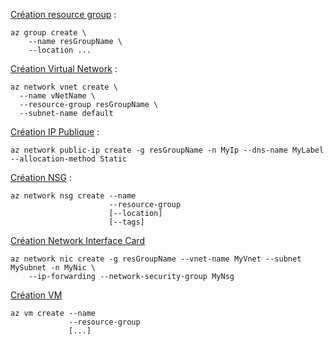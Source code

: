 [Création resource group](https://docs.microsoft.com/en-us/cli/azure/group?view=azure-cli-latest#az-group-create) :  

```console  
az group create \
    --name resGroupName \
    --location ... 
```

[Création Virtual Network](https://docs.microsoft.com/en-us/cli/azure/network/vnet?view=azure-cli-latest#az-network-vnet-create) :  
```console
az network vnet create \
  --name vNetName \
  --resource-group resGroupName \
  --subnet-name default
  ```

[Création IP Publique](https://docs.microsoft.com/en-us/cli/azure/network/public-ip?view=azure-cli-latest#az-network-public-ip-create) :  
```console
az network public-ip create -g resGroupName -n MyIp --dns-name MyLabel --allocation-method Static
```  

[Création NSG](https://docs.microsoft.com/en-us/cli/azure/network/nsg?view=azure-cli-latest#az-network-nsg-create) :  
```console
az network nsg create --name
                      --resource-group
                      [--location]
                      [--tags]
```  

[Création Network Interface Card](https://docs.microsoft.com/en-us/cli/azure/network/nic?view=azure-cli-latest#az-network-nic-create)  
```console
az network nic create -g resGroupName --vnet-name MyVnet --subnet MySubnet -n MyNic \
    --ip-forwarding --network-security-group MyNsg
```

[Création VM](https://docs.microsoft.com/en-us/cli/azure/vm?view=azure-cli-latest#az-vm-create)  

```console
az vm create --name
             --resource-group
             [...]
```
